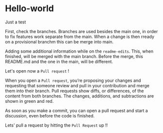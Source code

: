 # Hello-world
Just a test


First, check the branches. Branches are used besides the main one, in order to fix features work separate from the main. When a change is then rready on a provisional branchm this can be merge into main.

Adding some additional information while on the `readme-edits`. This, when finished, will be merged with the main branch. Before the merge, this README.md and the one in the main, will be different.

Let's open now a `Pull request` !

When you open a `Pull request`, you’re proposing your changes and requesting that someone review and pull in your contribution and merge them into their branch. Pull requests show diffs, or differences, of the content from both branches. The changes, additions, and subtractions are shown in green and red.

As soon as you make a commit, you can open a pull request and start a discussion, even before the code is finished.

Lets' pull a request by hitting the `Pull Request` up !!


